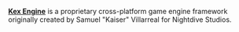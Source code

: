 [**Kex Engine**](https://www.nightdivestudios.com/kex/) is a proprietary cross-platform game engine framework originally created by  Samuel "Kaiser" Villarreal for Nightdive Studios.
